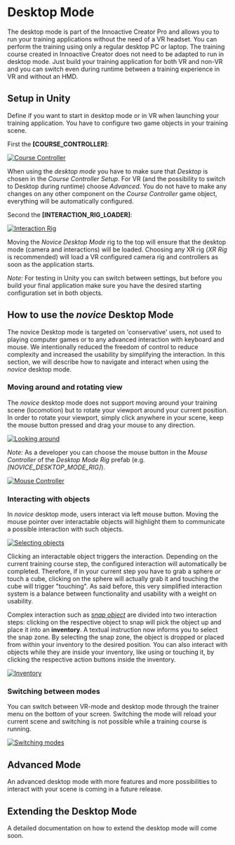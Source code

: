 # Desktop Mode

The desktop mode is part of the Innoactive Creator Pro and allows you to run your training applications without the need of a VR headset. You can perform the training using only a regular desktop PC or laptop. The training course created in Innoactive Creator does not need to be adapted to run in desktop mode. Just build your training application for both VR and non-VR and you can switch even during runtime between a training experience in VR and without an HMD.

## Setup in Unity

Define if you want to start in desktop mode or in VR when launching your training application. You have to configure two game objects in your training scene.

First the **[COURSE_CONTROLLER]**:

[![Course Controller](../images/pro/03-course-controller.png "Course controller settings.")](../images/pro/03-course-controller.png)

When using the _desktop mode_ you have to make sure that _Desktop_ is chosen in the _Course Controller Setup_. For VR (and the possibility to switch to Desktop during runtime) choose _Advanced_. You do not have to make any changes on any other component on the _Course Controller_ game object, everything will be automatically configured.

Second the **[INTERACTION_RIG_LOADER]**:

[![Interaction Rig](../images/pro/03-rig-loader.png "Interaction rig settings.")](../images/pro/03-rig-loader.png)

Moving the _Novice Desktop Mode_ rig to the top will ensure that the desktop mode (camera and interactions) will be loaded. Choosing any XR rig (_XR Rig_ is recommended) will load a VR configured camera rig and controllers as soon as the application starts.

_Note:_ For testing in Unity you can switch between settings, but before you build your final application make sure you have the desired starting configuration set in both objects.

## How to use the _novice_ Desktop Mode

The novice Desktop mode is targeted on 'conservative' users, not used to playing computer games or to any advanced interaction with keyboard and mouse. We intentionally reduced the freedom of control to reduce complexity and increased the usability by simplifying the interaction. In this section, we will describe how to navigate and interact when using the _novice_ desktop mode.

### Moving around and rotating view

The _novice_ desktop mode does not support moving around your training scene (locomotion) but to rotate your viewport around your current position.
In order to rotate your viewport, simply click anywhere in your scene, keep the mouse button pressed and drag your mouse to any direction. 

[![Looking around](../images/pro/03-mouse-viewport-control.gif "Looking around in the scene.")](../images/pro/03-mouse-viewport-control.gif)

_Note:_ As a developer you can choose the mouse button in the _Mouse Controller_ of the _Desktop Mode Rig_ prefab (e.g. _[NOVICE_DESKTOP_MODE_RIG]_).

[![Mouse Controller](../images/pro/03-mouse-controller.png "Mouse controller settings.")](../images/pro/03-mouse-controller.png)

### Interacting with objects

In _novice_ desktop mode, users interact via left mouse button. Moving the mouse pointer over interactable objects will highlight them to communicate a possible interaction with such objects.

[![Selecting objects](../images/pro/03-mouse-over-highlighting.gif "Selecting objects.")](../images/pro/03-mouse-over-highlighting.gif)

Clicking an interactable object triggers the interaction. Depending on the current training course step, the configured interaction will automatically be completed. Therefore, if in your current step you have to grab a sphere _or_ touch a cube, clicking on the sphere will actually grab it and touching the cube will trigger "touching". As said before, this very simplified interaction system is a balance between functionality and usability with a weight on usability.

Complex interaction such as [_snap object_](../innoactive-creator/default-conditions.md#snap-object) are divided into two interaction steps: clicking on the respective object to snap will pick the object up and place it into an **inventory**. A textual instruction now informs you to select the snap zone. By selecting the snap zone, the object is dropped or placed from within your inventory to the desired position. You can also interact with objects while they are inside your inventory, like using or touching it, by clicking the respective action buttons inside the inventory. 

[![Inventory](../images/pro/03_inventory.png "Inventory and additional hints.")](../images/pro/03_inventory.png)

### Switching between modes

You can switch between VR-mode and desktop mode through the trainer menu on the bottom of your screen. Switching the mode will reload your current scene and switching is not possible while a training course is running.

[![Switching modes](../images/pro/03-trainer-menu.png "Switching between VR and Desktop Mode.")](../images/pro/03-trainer-menu.png)

## Advanced Mode

An advanced desktop mode with more features and more possibilities to interact with your scene is coming in a future release.

## Extending the Desktop Mode

A detailed documentation on how to extend the desktop mode will come soon.
